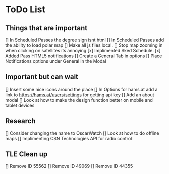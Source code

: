 # ToDo List

## Things that are important
[] In Scheduled Passes the degree sign isnt html
[] In Scheduled Passes add the ability to load polar map
[] Make all js files local.
[] Stop map zooming in when clicking on satellites its annoying
[x] Implimented Sked Schedule.
[x] Added Pass HTML5 notifications
[] Create a General Tab in options
[] Place Notifications options under General in the Modal

## Important but can wait
[] Insert some nice icons around the place
[] In Options for hams.at add a link to https://hams.at/users/settings for getting api key
[] Add an about modal 
[] Look at how to make the design function better on mobile and tablet devices

## Research
[] Consider changing the name to OscarWatch
[] Look at how to do offline maps
[] Implimenting CSN Technologies API for radio control

## TLE Clean up 

[] Remove ID 55562
[] Remove ID 49069
[] Remove ID 44355
